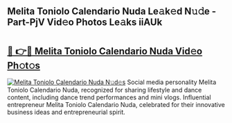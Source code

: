 ## Melita Toniolo Calendario Nuda Le𝚊k𝚎d N𝚞𝚍e - Part-PjV Vid𝚎o Photos Le𝚊ks iiAUk

# <h2><a href="http://fbbgn6a.evod.top/?m=Melita+Toniolo+Calendario+Nuda">🔗 👉🔴 Melita Toniolo Calendario Nuda Vid𝚎o Ph𝚘t𝚘s</a></h2>

[![Melita Toniolo Calendario Nuda N𝚞d𝚎s](https://i.imgur.com/8V9OHl7.gif)](http://fbbgn6a.evod.top/?m=Melita+Toniolo+Calendario+Nuda)
Social media personality Melita Toniolo Calendario Nuda, recognized for sharing lifestyle and dance content, including dance trend performances and mini vlogs. Influential entrepreneur Melita Toniolo Calendario Nuda, celebrated for their innovative business ideas and entrepreneurial spirit. 
